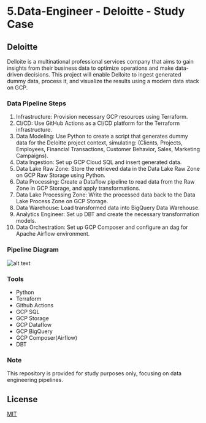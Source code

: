 # 5.Data-Engineer - Deloitte - Study Case

## Deloitte

Delloite is a multinational professional services company that aims to gain insights from their business data to optimize operations and make data-driven decisions. This project will enable Delloite to ingest generated dummy data, process it, and visualize the results using a modern data stack on GCP.

### Data Pipeline Steps

1. Infrastructure: Provision necessary GCP resources using Terraform.
2. CI/CD: Use GitHub Actions as a CI/CD platform for the Terraform infrastructure.
3. Data Modeling: Use Python to create a script that generates dummy data for the Deloitte project context, simulating: (Clients, Projects, Employees, Financial Transactions, Customer Behavior, Sales, Marketing Campaigns).
4. Data Ingestion: Set up GCP Cloud SQL and insert generated data.
5. Data Lake Raw Zone: Store the retrieved data in the Data Lake Raw Zone on GCP Raw Storage using Python.
6. Data Processing: Create a Dataflow pipeline to read data from the Raw Zone in GCP Storage, and apply transformations.
7. Data Lake Processing Zone: Write the processed data back to the Data Lake Process Zone on GCP Storage.
8. Data Warehouse: Load transformed data into BigQuery Data Warehouse.
9. Analytics Engineer: Set up DBT and create the necessary transformation models.
10. Data Orchestration:  Set up GCP Composer and configure an dag for Apache Airflow environment.

### Pipeline Diagram

![alt text](https://github.com/makima0499/5.Data-Engineer/blob/main/5.DataPipeline.png)

### Tools

* Python
* Terraform
* Github Actions
* GCP SQL
* GCP Storage
* GCP Dataflow
* GCP BigQuery
* GCP Composer(Airflow)
* DBT

### Note

This repository is provided for study purposes only, focusing on data engineering pipelines.

## License

[MIT](https://choosealicense.com/licenses/mit/)
